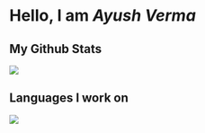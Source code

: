 # Hello, I am _Ayush Verma_

## My Github Stats

![](https://github-readme-stats.vercel.app/api?username=ayush02av&count_private=true&show_icons=true&hide_border=true)

## Languages I work on
![](https://github-readme-stats.vercel.app/api/top-langs/?username=ayush02av&hide=dart)
